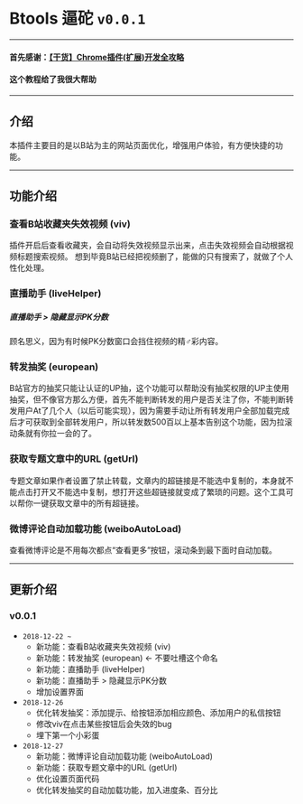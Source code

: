 # Btools 逼砣 `v0.0.1`

---

#### 首先感谢：[【干货】Chrome插件(扩展)开发全攻略](https://www.cnblogs.com/liuxianan/p/chrome-plugin-develop.html)
#### 这个教程给了我很大帮助

---

## 介绍
本插件主要目的是以B站为主的网站页面优化，增强用户体验，有方便快捷的功能。

---

## 功能介绍

### 查看B站收藏夹失效视频 (viv)
插件开启后查看收藏夹，会自动将失效视频显示出来，点击失效视频会自动根据视频标题搜索视频。
想到毕竟B站已经把视频删了，能做的只有搜索了，就做了个人性化处理。

### 直播助手 (liveHelper)

##### 直播助手 > 隐藏显示PK分数
顾名思义，因为有时候PK分数窗口会挡住视频的精♂彩内容。

### 转发抽奖 (european)
B站官方的抽奖只能让认证的UP抽，这个功能可以帮助没有抽奖权限的UP主使用抽奖，但不像官方那么方便，首先不能判断转发的用户是否关注了你，不能判断转发用户At了几个人（以后可能实现），因为需要手动让所有转发用户全部加载完成后才可获取到全部转发用户，所以转发数500百以上基本告别这个功能，因为拉滚动条就有你拉一会的了。

### 获取专题文章中的URL (getUrl)
专题文章如果作者设置了禁止转载，文章内的超链接是不能选中复制的，本身就不能点击打开又不能选中复制，想打开这些超链接就变成了繁琐的问题。这个工具可以帮你一键获取文章中的所有超链接。

### 微博评论自动加载功能 (weiboAutoLoad)
查看微博评论是不用每次都点“查看更多”按钮，滚动条到最下面时自动加载。

---

## 更新介绍

### v0.0.1
* `2018-12-22 ~ `
   * 新功能：查看B站收藏夹失效视频 (viv)
   * 新功能：转发抽奖 (european) ← 不要吐槽这个命名
   * 新功能：直播助手 (liveHelper)
   * 新功能：直播助手 > 隐藏显示PK分数
   * 增加设置界面
* `2018-12-26`
   * 优化转发抽奖：添加提示、给按钮添加相应颜色、添加用户的私信按钮
   * 修改viv在点击某些按钮后会失效的bug
   * 埋下第一个小彩蛋
* `2018-12-27`
   * 新功能：微博评论自动加载功能 (weiboAutoLoad)
   * 新功能：获取专题文章中的URL (getUrl)
   * 优化设置页面代码
   * 优化转发抽奖的自动加载功能，加入进度条、百分比
